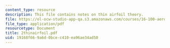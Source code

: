 ```yaml
---
content_type: resource
description: This file contains notes on thin airfoil theory.
file: https://ol-ocw-studio-app-qa.s3.amazonaws.com/courses/16-100-aerodynamics-fall-2005/19168f669a6d0bcec410ea96ae34ad50_2thinairfoil.pdf
file_type: application/pdf
resourcetype: Document
title: 2thinairfoil.pdf
uid: 19168f66-9a6d-0bce-c410-ea96ae34ad50
---
```

